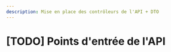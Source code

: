```yaml
---
description: Mise en place des contrôleurs de l'API + DTO
---
```


# \[TODO\] Points d'entrée de l'API

